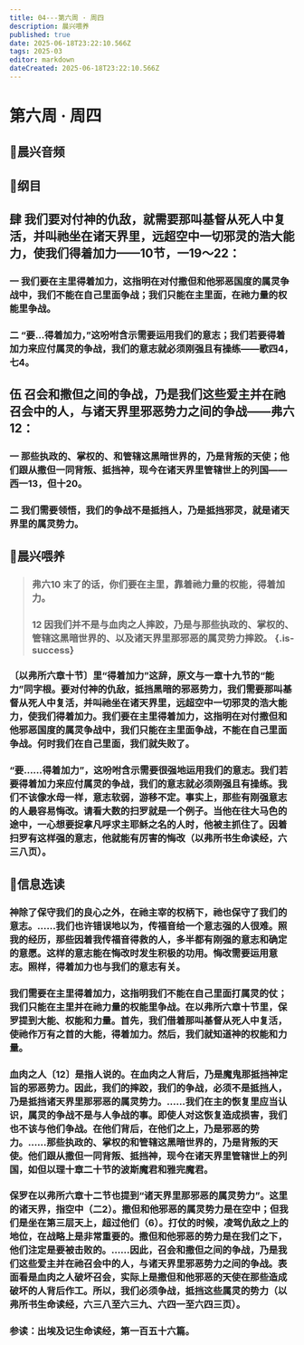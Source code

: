 ```yaml
---
title: 04---第六周 · 周四
description: 晨兴喂养
published: true
date: 2025-06-18T23:22:10.566Z
tags: 2025-03
editor: markdown
dateCreated: 2025-06-18T23:22:10.566Z
---
```


# 第六周 · 周四

## 🎵晨兴音频

## 📖纲目

## 肆    我们要对付神的仇敌，就需要那叫基督从死人中复活，并叫祂坐在诸天界里，远超空中一切邪灵的浩大能力，使我们得着加力——10节，一19～22：

### 一    我们要在主里得着加力，这指明在对付撒但和他邪恶国度的属灵争战中，我们不能在自己里面争战；我们只能在主里面，在祂力量的权能里争战。

### 二    “要…得着加力，”这吩咐含示需要运用我们的意志；我们若要得着加力来应付属灵的争战，我们的意志就必须刚强且有操练——歌四4，七4。

## 伍    召会和撒但之间的争战，乃是我们这些爱主并在祂召会中的人，与诸天界里邪恶势力之间的争战——弗六12：

### 一    那些执政的、掌权的、和管辖这黑暗世界的，乃是背叛的天使；他们跟从撒但一同背叛、抵挡神，现今在诸天界里管辖世上的列国——西一13，但十20。

### 二    我们需要领悟，我们的争战不是抵挡人，乃是抵挡邪灵，就是诸天界里的属灵势力。

## 📖晨兴喂养

>### **弗六10    末了的话，你们要在主里，靠着祂力量的权能，得着加力。**
>
>### **12    因我们并不是与血肉之人摔跤，乃是与那些执政的、掌权的、管辖这黑暗世界的、以及诸天界里那邪恶的属灵势力摔跤。** {.is-success}

### 〔以弗所六章十节〕里“得着加力”这辞，原文与一章十九节的“能力”同字根。要对付神的仇敌，抵挡黑暗的邪恶势力，我们需要那叫基督从死人中复活，并叫祂坐在诸天界里，远超空中一切邪灵的浩大能力，使我们得着加力。我们要在主里得着加力，这指明在对付撒但和他邪恶国度的属灵争战中，我们只能在主里面争战，不能在自己里面争战。何时我们在自己里面，我们就失败了。

### “要……得着加力”，这吩咐含示需要很强地运用我们的意志。我们若要得着加力来应付属灵的争战，我们的意志就必须刚强且有操练。我们不该像水母一样，意志软弱，游移不定。事实上，那些有刚强意志的人最容易悔改。请看大数的扫罗就是一个例子。当他在往大马色的途中，一心想要捉拿凡呼求主耶稣之名的人时，他被主抓住了。因着扫罗有这样强的意志，他就能有厉害的悔改（以弗所书生命读经，六三八页）。

## 📖信息选读

### 神除了保守我们的良心之外，在祂主宰的权柄下，祂也保守了我们的意志。……我们也许错误地以为，传福音给一个意志强的人很难。照我的经历，那些因着我传福音得救的人，多半都有刚强的意志和确定的意愿。这样的意志能在悔改时发生积极的功用。悔改需要运用意志。照样，得着加力也与我们的意志有关。

### 我们需要在主里得着加力，这指明我们不能在自己里面打属灵的仗；我们只能在主里并在祂力量的权能里争战。在以弗所六章十节里，保罗提到大能、权能和力量。首先，我们借着那叫基督从死人中复活，使祂作万有之首的大能，得着加力。然后，我们就知道神的权能和力量。

### 血肉之人〔12〕是指人说的。在血肉之人背后，乃是魔鬼那抵挡神定旨的邪恶势力。因此，我们的摔跤，我们的争战，必须不是抵挡人，乃是抵挡诸天界里那邪恶的属灵势力。……我们在主的恢复里应当认识，属灵的争战不是与人争战的事。即使人对这恢复造成损害，我们也不该与他们争战。在他们背后，在他们之上，乃是邪恶的势力。……那些执政的、掌权的和管辖这黑暗世界的，乃是背叛的天使。他们跟从撒但一同背叛、抵挡神，现今在诸天界里管辖世上的列国，如但以理十章二十节的波斯魔君和雅完魔君。

### 保罗在以弗所六章十二节也提到“诸天界里那邪恶的属灵势力”。这里的诸天界，指空中（二2）。撒但和他邪恶的属灵势力是在空中；但我们是坐在第三层天上，超过他们（6）。打仗的时候，凌驾仇敌之上的地位，在战略上是非常重要的。撒但和他邪恶的势力是在我们之下，他们注定是要被击败的。……因此，召会和撒但之间的争战，乃是我们这些爱主并在祂召会中的人，与诸天界里邪恶势力之间的争战。表面看是血肉之人破坏召会，实际上是撒但和他邪恶的天使在那些造成破坏的人背后作工。所以，我们必须争战，抵挡这些属灵的势力（以弗所书生命读经，六三八至六三九、六四一至六四三页）。

### 参读：出埃及记生命读经，第一百五十六篇。

<!-- Google tag (gtag.js) -->

<script async src="https://www.googletagmanager.com/gtag/js?id=G-1P8709Z16T"></script>
<script>
  window.dataLayer = window.dataLayer || [];
  function gtag(){dataLayer.push(arguments);}
  gtag('js', new Date());

  gtag('config', 'G-1P8709Z16T');
</script>